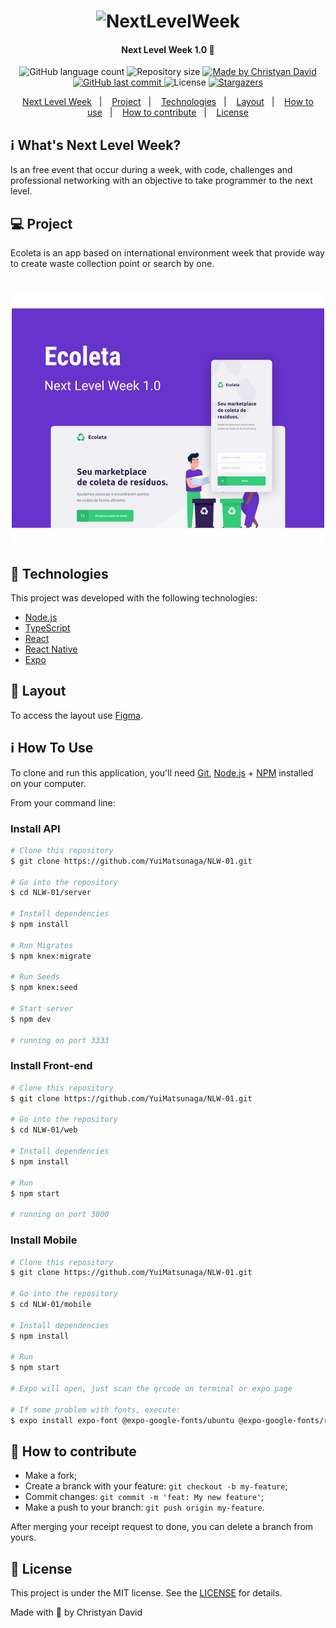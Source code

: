 <h1 align="center">
    <img alt="NextLevelWeek" title="#NextLevelWeek" src="./github/logo.svg" width="250px" />
</h1>

<h4 align="center"> 
	Next Level Week 1.0 🚀
</h4>
<p align="center">
  <img alt="GitHub language count" src="https://img.shields.io/github/languages/count/yuimatsunaga/NLW-01?color=%237159c1">

  <img alt="Repository size" src="https://img.shields.io/github/repo-size/yuimatsunaga/NLW-01?color=%237159c1">
	
  <a href="https://www.linkedin.com/in/christyandavid/">
    <img alt="Made by Christyan David" src="https://img.shields.io/badge/made%20by-Christyan%20David-%237159c1">
  </a>

  <a href="https://github.com/YuiMatsunaga/NLW-01/commits/master">
    <img alt="GitHub last commit" src="https://img.shields.io/github/last-commit/yuimatsunaga/NLW-01?color=%237159c1">
  </a>

  <img alt="License" src="https://img.shields.io/github/license/yuimatsunaga/NLW-01?color=%237159c1" >

   <a href="https://github.com/YuiMatsunaga/NLW-01/stargazers">
    <img alt="Stargazers" src="https://img.shields.io/github/stars/yuimatsunaga/nlw-01?style=social">
  </a>
</p>

<p align="center">
  <a href="#-nlw">Next Level Week</a>&nbsp;&nbsp;&nbsp;|&nbsp;&nbsp;&nbsp;
  <a href="#-project">Project</a>&nbsp;&nbsp;&nbsp;|&nbsp;&nbsp;&nbsp;
  <a href="#rocket-Technologies">Technologies</a>&nbsp;&nbsp;&nbsp;|&nbsp;&nbsp;&nbsp;
  <a href="#-layout">Layout</a>&nbsp;&nbsp;&nbsp;|&nbsp;&nbsp;&nbsp;
  <a href="#-how-to-use">How to use</a>&nbsp;&nbsp;&nbsp;|&nbsp;&nbsp;&nbsp;
  <a href="#-how-to-contribute">How to contribute</a>&nbsp;&nbsp;&nbsp;|&nbsp;&nbsp;&nbsp;
  <a href="#memo-license">License</a>
</p>

## :information_source: What's Next Level Week?

Is an free event that occur during a week, with code, challenges and professional networking with an objective to take programmer to the next level.

## 💻 Project

Ecoleta is an app based on international environment week that provide way to create waste collection point or search by one.

<h1 align="center">
    <img alt="Example" title="Example" src=".github/preview.svg" width="500px" />
</h1>

## :rocket: Technologies

This project was developed with the following technologies:

- [Node.js][nodejs]
- [TypeScript][typescript]
- [React][reactjs]
- [React Native][rn]
- [Expo][expo]

## 🔖 Layout

To access the layout use [Figma](https://www.figma.com/file/1SxgOMojOB2zYT0Mdk28lB/).

## :information_source: How To Use

To clone and run this application, you'll need [Git](https://git-scm.com), [Node.js][nodejs] + [NPM][npm] installed on your computer.

From your command line:

### Install API

```bash
# Clone this repository
$ git clone https://github.com/YuiMatsunaga/NLW-01.git

# Go into the repository
$ cd NLW-01/server

# Install dependencies
$ npm install

# Run Migrates
$ npm knex:migrate

# Run Seeds
$ npm knex:seed

# Start server
$ npm dev

# running on port 3333
```

### Install Front-end

```bash
# Clone this repository
$ git clone https://github.com/YuiMatsunaga/NLW-01.git

# Go into the repository
$ cd NLW-01/web

# Install dependencies
$ npm install

# Run
$ npm start

# running on port 3000
```

### Install Mobile

```bash
# Clone this repository
$ git clone https://github.com/YuiMatsunaga/NLW-01.git

# Go into the repository
$ cd NLW-01/mobile

# Install dependencies
$ npm install

# Run
$ npm start

# Expo will open, just scan the qrcode on terminal or expo page

# If some problem with fonts, execute:
$ expo install expo-font @expo-google-fonts/ubuntu @expo-google-fonts/roboto

```

## 🤔 How to contribute

- Make a fork;
- Create a branck with your feature: `git checkout -b my-feature`;
- Commit changes: `git commit -m 'feat: My new feature'`;
- Make a push to your branch: `git push origin my-feature`.

After merging your receipt request to done, you can delete a branch from yours.

## :memo: License

This project is under the MIT license. See the [LICENSE](https://github.com/YuiMatsunaga/NLW-01/blob/master/LICENSE) for details.

Made with 💜 by Christyan David

[nodejs]: https://nodejs.org/
[typescript]: https://www.typescriptlang.org/
[expo]: https://expo.io/
[reactjs]: https://reactjs.org
[rn]: https://facebook.github.io/react-native/
[npm]: https://www.npmjs.com/
[vs]: https://code.visualstudio.com/
[vceslint]: https://marketplace.visualstudio.com/items?itemName=dbaeumer.vscode-eslint
[prettier]: https://marketplace.visualstudio.com/items?itemName=esbenp.prettier-vscode
